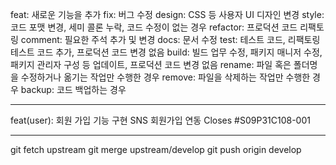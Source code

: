 feat: 새로운 기능을 추가
fix: 버그 수정
design: CSS 등 사용자 UI 디자인 변경
style: 코드 포맷 변경, 세미 콜론 누락, 코드 수정이 없는 경우
refactor: 프로덕션 코드 리팩토링
comment: 필요한 주석 추가 및 변경
docs: 문서 수정
test: 테스트 코드, 리팩토링 테스트 코드 추가, 프로덕션 코드 변경 없음
build: 빌드 업무 수정, 패키지 매니저 수정, 패키지 관리자 구성 등 업데이트, 프로덕션 코드 변경 없음
rename: 파일 혹은 폴더명을 수정하거나 옮기는 작업만 수행한 경우
remove: 파일을 삭제하는 작업만 수행한 경우
backup: 코드 백업하는 경우

---
feat(user): 회원 가입 기능 구현
SNS 회원가입 연동
Closes #S09P31C108-001

---
git fetch upstream
git merge upstream/develop
git push origin develop